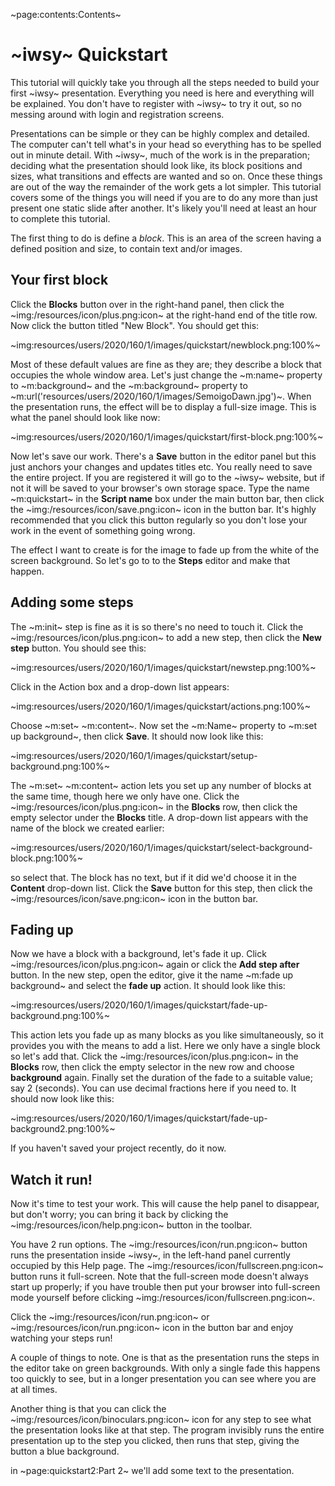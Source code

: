 ~page:contents:Contents~

# ~iwsy~ Quickstart

This tutorial will quickly take you through all the steps needed to build your first ~iwsy~ presentation. Everything you need is here and everything will be explained. You don't have to register with ~iwsy~ to try it out, so no messing around with login and registration screens. 

Presentations can be simple or they can be highly complex and detailed. The computer can't tell what's in your head so everything has to be spelled out in minute detail. With ~iwsy~, much of the work is in the preparation; deciding what the presentation should look like, its block positions and sizes, what transitions and effects are wanted and so on. Once these things are out of the way the remainder of the work gets a lot simpler. This tutorial covers some of the things you  will need if you are to do any more than just present one static slide after another. It's likely you'll need at least an hour to complete this tutorial.

The first thing to do is define a _block_. This is an area of the screen having a defined position and size, to contain text and/or images.

## Your first block

Click the **Blocks** button over in the right-hand panel, then click the ~img:/resources/icon/plus.png:icon~ at the right-hand end of the title row. Now click the button titled "New Block". You should get this:

~img:resources/users/2020/160/1/images/quickstart/newblock.png:100%~

Most of these default values are fine as they are; they describe a block that occupies the whole window area. Let's just change the ~m:name~ property to ~m:background~ and the ~m:background~ property to ~m:url('resources/users/2020/160/1/images/SemoigoDawn.jpg')~. When the presentation runs, the effect will be to display a full-size image. This is what the panel should look like now:

~img:resources/users/2020/160/1/images/quickstart/first-block.png:100%~

Now let's save our work. There's a **Save** button in the editor panel but this just anchors your changes and updates titles etc. You really need to save the entire project. If you are registered it will go to the ~iwsy~ website, but if not it will be saved to your browser's own storage space. Type the name ~m:quickstart~ in the **Script name** box under the main button bar, then click the ~img:/resources/icon/save.png:icon~ icon in the button bar. It's highly recommended that you click this button regularly so you don't lose your work in the event of something going wrong.

The effect I want to create is for the image to fade up from the white of the screen background. So let's go to to the **Steps** editor and make that happen. 

## Adding some steps

The ~m:init~ step is fine as it is so there's no need to touch it. Click the ~img:/resources/icon/plus.png:icon~ to add a new step, then click the **New step** button. You should see this:

~img:resources/users/2020/160/1/images/quickstart/newstep.png:100%~

Click in the Action box and a drop-down list appears:

~img:resources/users/2020/160/1/images/quickstart/actions.png:100%~

Choose ~m:set~ ~m:content~. Now set the ~m:Name~ property to ~m:set up background~, then click **Save**. It should now look like this:

~img:resources/users/2020/160/1/images/quickstart/setup-background.png:100%~

The ~m:set~ ~m:content~ action lets you set up any number of blocks at the same time, though here we only have one. Click the ~img:/resources/icon/plus.png:icon~ in the **Blocks** row, then click the empty selector under the **Blocks** title. A drop-down list appears with the name of the block we created earlier:

~img:resources/users/2020/160/1/images/quickstart/select-background-block.png:100%~

so select that. The block has no text, but if it did we'd choose it in the **Content** drop-down list. Click the **Save** button for this step, then click the ~img:/resources/icon/save.png:icon~ icon in the button bar.

## Fading up

Now we have a block with a background, let's fade it up. Click ~img:/resources/icon/plus.png:icon~ again or click the **Add step after** button. In the new step, open the editor, give it the name ~m:fade up background~ and select the **fade up** action. It should look like this:

~img:resources/users/2020/160/1/images/quickstart/fade-up-background.png:100%~

This action lets you fade up as many blocks as you like simultaneously, so it provides you with the means to add a list. Here we only have a single block so let's add that. Click the ~img:/resources/icon/plus.png:icon~ in the **Blocks** row, then click the empty selector in the new row and choose **background** again. Finally set the duration of the fade to a suitable value; say 2 (seconds). You can use decimal fractions here if you need to. It should now look like this:

~img:resources/users/2020/160/1/images/quickstart/fade-up-background2.png:100%~

If you haven't saved your project recently, do it now.

## Watch it run!

Now it's time to test your work. This will cause the help panel to disappear, but don't worry; you can bring it back by clicking the ~img:/resources/icon/help.png:icon~ button in the toolbar.

You have 2 run options. The ~img:/resources/icon/run.png:icon~ button runs the presentation inside ~iwsy~, in the left-hand panel currently occupied by this Help page. The ~img:/resources/icon/fullscreen.png:icon~ button runs it full-screen. Note that the full-screen mode doesn't always start up properly; if you have trouble then put your browser into full-screen mode yourself before clicking ~img:/resources/icon/fullscreen.png:icon~.

Click the ~img:/resources/icon/run.png:icon~ or ~img:/resources/icon/run.png:icon~ icon in the button bar and enjoy watching your steps run!

A couple of things to note. One is that as the presentation runs the steps in the editor take on green backgrounds. With only a single fade this happens too quickly to see, but in a longer presentation you can see where you are at all times.

Another thing is that you can click the ~img:/resources/icon/binoculars.png:icon~ icon for any step to see what the presentation looks like at that step. The program invisibly runs the entire presentation up to the step you clicked, then runs that step, giving the button a blue background.

in ~page:quickstart2:Part 2~ we'll add some text to the presentation.
